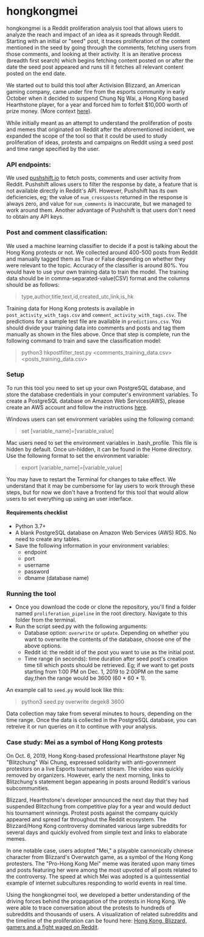 # hongkongmei
hongkongmei is a Reddit proliferation analysis tool that allows users to analyze the reach and impact of an idea as it spreads through Reddit. Starting with an initial or "seed" post, it traces proliferation of the content mentioned in the seed by going through the comments, fetching users from those comments, and looking at their activity. It is an iterative process (breadth first search) which begins fetching content posted on or after the date the seed post appeared and runs till it fetches all relevant content posted on the end date. 

We started out to build this tool after Activision Blizzard, an American gaming company, came under fire from the esports community in early October when it decided to suspend Chung Ng Wai, a Hong Kong based Hearthstone player, for a year and forced him to forfeit $10,000 worth of prize money. (More context [here](https://kotaku.com/blizzard-subreddit-closes-after-devs-suspend-hearthston-1838880136)).
 
While initially meant as an attempt to understand the proliferation of posts and memes that originated on Reddit after the aforementioned incident, we expanded the scope of the tool so that it could be used to study proliferation of ideas, protests and campaigns on Reddit using a seed post and time range specified by the user.

### API endpoints:
We used [pushshift.io](https://pushshift.io "Pushshift") to fetch posts, comments and user activity from Reddit. Pushshift allows users to filter the response by date, a feature that is not available directly in Reddit's API. However, Pushshift has its own deficiencies, eg; the value of `num_crossposts` returned in the response is always zero, and value for `num_comments` is inaccurate, but we managed to work around them. Another advantage of Pushshift is that users don't need to obtain any API keys.

### Post and comment classification:
We used a machine learning classifier to decide if a post is talking about the Hong Kong protests or not. We collected around 400-500 posts from Reddit and manually tagged them as True or False depending on whether they were relevant to the topic. Accuracy of the classifier is around 80%.
You would have to use your own training data to train the model. The training data should be in comma-separated-value(CSV) format and the columns should be as follows:
> type,author,title,text,id,created_utc,link,is_hk

Training data for Hong Kong protests is available in `post_activity_with_tags.csv` and `comment_activity_with_tags.csv`. The predictions for a sample test file are available in `predictions.csv`. You should divide your training data into comments and posts and tag them manually as shown in the files above. Once that step is complete, run the following command to train and save the classification model:
> python3 hkpostfilter_test.py <comments_training_data.csv> <posts_training_data.csv>

### Setup
To run this tool you need to set up your own PostgreSQL database, and store the database credentials in your computer's environment variables. To create a PostgreSQL database on Amazon Web Services(AWS), please create an AWS account and follow the instructions [here](https://aws.amazon.com/rds/postgresql/). 

Windows users can set environment variables using the following comand:
> set [variable_name]=[variable_value]

Mac users need to set the environment variables in .bash_profile. This file is hidden by default. Once un-hidden, it can be found in the Home directory. Use the following format to set the environment variable:
 > export [variable_name]=[variable_value]

You may have to restart the Terminal for changes to take effect.
We understand that it may be cumbersome for lay users to work through these steps, but for now we don't have a frontend for this tool that would allow users to set everything up using an user interface.

#### Requirements checklist
* Python 3.7+
* A blank PostgreSQL database on Amazon Web Services (AWS) RDS. No need to create any tables.
* Save the following information in your environment variables:
    * endpoint 
    * port
    * username
    * password
    * dbname (database name)

### Running the tool
* Once you download the code or clone the repository, you'll find a folder named `proliferation_pipeline` in the root directory. Navigate to this folder from the terminal.
* Run the script seed.py with the following arguments:
    * Database option: `overwrite` or `update`. Depending on whether you want to overwrite the contents of the database, choose one of the above options.
    * Reddit id: the reddit id of the post you want to use as the initial post.
    * Time range (in seconds): time duration after seed post's creation time till which posts should be retrieved. Eg; if we want to get posts starting from 1:00 PM on Dec. 1, 2019 to 2:00PM on the same day,then the range would be 3600 (60 * 60 * 1).

An example call to `seed.py` would look like this:

> python3 seed.py overwrite degek8 3600

Data collection may take from several minutes to hours, depending on the time range. Once the data is collected in the PostgreSQL database, you can retreive it or run queries on it to continue with your analysis.

### Case study: Mei as a symbol of Hong Kong protests 
On Oct. 6, 2019, Hong Kong-based professional Hearthstone player Ng "Blitzchung" Wai Chung, expressed solidarity with anti-government protestors on a live Esports tournament stream. The video was quickly removed by organizers. However, early the next morning, links to Blitzchung's statement began appearing in posts around Reddit's various subcommunities.

Blizzard, Hearthstone's developer announced the next day that they had suspended Blitzchung from competitive play for a year and would deduct his tournament winnings. Protest posts against the company quickly appeared and spread far throughout the Reddit ecosystem. The Blizzard/Hong Kong controversy dominated various large subreddits for several days and quickly evolved from simple text and links to elaborate memes.

In one notable case, users adopted "Mei," a playable cannonically chinese character from Blizzard's Overwatch game, as a symbol of the Hong Kong protesters. The "Pro-Hong Kong Mei" meme was iterated upon many times and posts featuring her were among the most upvoted of all posts related to the controversy. The speed at which Mei was adopted is a quintessential example of internet subcultures responding to world events in real time.

Using the hongkongmei tool, we developed a better understanding of the driving forces behind the propagation of the protests in Hong Kong. We were able to trace conversation about the protests to hundreds of subreddits and thousands of users. A visualization of related subreddits and the timeline of the proliferation can be found here: [Hong Kong, Blizzard, gamers and a fight waged on Reddit](https://observablehq.com/@aaronbrezel/hong-kong-blizzard-gamers-and-a-fight-waged-on-reddit).



